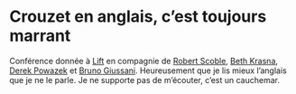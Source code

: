 # Crouzet en anglais, c’est toujours marrant

Conférence donnée à [Lift](http://www.liftconference.com/videos/view/single/41) en compagnie de [Robert Scoble](http://scobleizer.com), [Beth Krasna](http://www.swiss-science.org/html_f/visionmagazine/vmf_54.htm), [Derek Powazek](http://powazek.com/) et [Bruno Giussani](http://www.lunchoverip.com/). Heureusement que je lis mieux l’anglais que je ne le parle. Je ne supporte pas de m’écouter, c’est un cauchemar.<span id="more-453"></span>